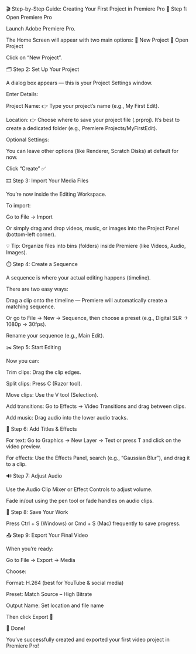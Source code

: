 🎬 Step-by-Step Guide: Creating Your First Project in Premiere Pro
🧩 Step 1: Open Premiere Pro

Launch Adobe Premiere Pro.

The Home Screen will appear with two main options:
🔹 New Project
🔹 Open Project

Click on “New Project”.

🗂️ Step 2: Set Up Your Project

A dialog box appears — this is your Project Settings window.

Enter Details:

Project Name:
👉 Type your project’s name (e.g., My First Edit).

Location:
👉 Choose where to save your project file (.prproj).
It’s best to create a dedicated folder (e.g., Premiere Projects/MyFirstEdit).

Optional Settings:

You can leave other options (like Renderer, Scratch Disks) at default for now.

Click “Create” ✅

🎞️ Step 3: Import Your Media Files

You’re now inside the Editing Workspace.

To import:

Go to File → Import

Or simply drag and drop videos, music, or images into the Project Panel (bottom-left corner).

💡 Tip: Organize files into bins (folders) inside Premiere (like Videos, Audio, Images).

⏱️ Step 4: Create a Sequence

A sequence is where your actual editing happens (timeline).

There are two easy ways:

Drag a clip onto the timeline — Premiere will automatically create a matching sequence.

Or go to File → New → Sequence, then choose a preset (e.g., Digital SLR → 1080p → 30fps).

Rename your sequence (e.g., Main Edit).

✂️ Step 5: Start Editing

Now you can:

Trim clips: Drag the clip edges.

Split clips: Press C (Razor tool).

Move clips: Use the V tool (Selection).

Add transitions: Go to Effects → Video Transitions and drag between clips.

Add music: Drag audio into the lower audio tracks.

🎨 Step 6: Add Titles & Effects

For text: Go to Graphics → New Layer → Text or press T and click on the video preview.

For effects: Use the Effects Panel, search (e.g., “Gaussian Blur”), and drag it to a clip.

🔊 Step 7: Adjust Audio

Use the Audio Clip Mixer or Effect Controls to adjust volume.

Fade in/out using the pen tool or fade handles on audio clips.

💾 Step 8: Save Your Work

Press Ctrl + S (Windows) or Cmd + S (Mac) frequently to save progress.

📤 Step 9: Export Your Final Video

When you’re ready:

Go to File → Export → Media

Choose:

Format: H.264 (best for YouTube & social media)

Preset: Match Source – High Bitrate

Output Name: Set location and file name

Then click Export 🚀

🎉 Done!

You’ve successfully created and exported your first video project in Premiere Pro!
